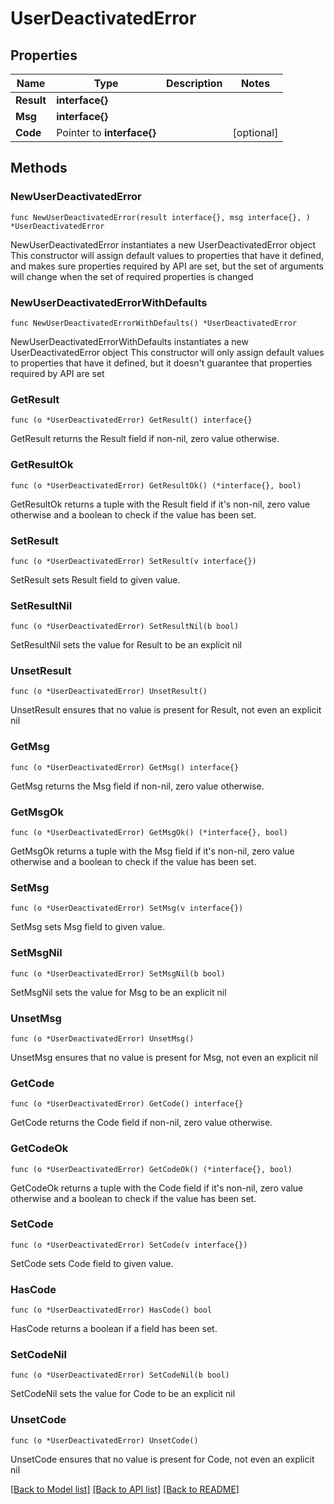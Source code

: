 # UserDeactivatedError

## Properties

Name | Type | Description | Notes
------------ | ------------- | ------------- | -------------
**Result** | **interface{}** |  | 
**Msg** | **interface{}** |  | 
**Code** | Pointer to **interface{}** |  | [optional] 

## Methods

### NewUserDeactivatedError

`func NewUserDeactivatedError(result interface{}, msg interface{}, ) *UserDeactivatedError`

NewUserDeactivatedError instantiates a new UserDeactivatedError object
This constructor will assign default values to properties that have it defined,
and makes sure properties required by API are set, but the set of arguments
will change when the set of required properties is changed

### NewUserDeactivatedErrorWithDefaults

`func NewUserDeactivatedErrorWithDefaults() *UserDeactivatedError`

NewUserDeactivatedErrorWithDefaults instantiates a new UserDeactivatedError object
This constructor will only assign default values to properties that have it defined,
but it doesn't guarantee that properties required by API are set

### GetResult

`func (o *UserDeactivatedError) GetResult() interface{}`

GetResult returns the Result field if non-nil, zero value otherwise.

### GetResultOk

`func (o *UserDeactivatedError) GetResultOk() (*interface{}, bool)`

GetResultOk returns a tuple with the Result field if it's non-nil, zero value otherwise
and a boolean to check if the value has been set.

### SetResult

`func (o *UserDeactivatedError) SetResult(v interface{})`

SetResult sets Result field to given value.


### SetResultNil

`func (o *UserDeactivatedError) SetResultNil(b bool)`

 SetResultNil sets the value for Result to be an explicit nil

### UnsetResult
`func (o *UserDeactivatedError) UnsetResult()`

UnsetResult ensures that no value is present for Result, not even an explicit nil
### GetMsg

`func (o *UserDeactivatedError) GetMsg() interface{}`

GetMsg returns the Msg field if non-nil, zero value otherwise.

### GetMsgOk

`func (o *UserDeactivatedError) GetMsgOk() (*interface{}, bool)`

GetMsgOk returns a tuple with the Msg field if it's non-nil, zero value otherwise
and a boolean to check if the value has been set.

### SetMsg

`func (o *UserDeactivatedError) SetMsg(v interface{})`

SetMsg sets Msg field to given value.


### SetMsgNil

`func (o *UserDeactivatedError) SetMsgNil(b bool)`

 SetMsgNil sets the value for Msg to be an explicit nil

### UnsetMsg
`func (o *UserDeactivatedError) UnsetMsg()`

UnsetMsg ensures that no value is present for Msg, not even an explicit nil
### GetCode

`func (o *UserDeactivatedError) GetCode() interface{}`

GetCode returns the Code field if non-nil, zero value otherwise.

### GetCodeOk

`func (o *UserDeactivatedError) GetCodeOk() (*interface{}, bool)`

GetCodeOk returns a tuple with the Code field if it's non-nil, zero value otherwise
and a boolean to check if the value has been set.

### SetCode

`func (o *UserDeactivatedError) SetCode(v interface{})`

SetCode sets Code field to given value.

### HasCode

`func (o *UserDeactivatedError) HasCode() bool`

HasCode returns a boolean if a field has been set.

### SetCodeNil

`func (o *UserDeactivatedError) SetCodeNil(b bool)`

 SetCodeNil sets the value for Code to be an explicit nil

### UnsetCode
`func (o *UserDeactivatedError) UnsetCode()`

UnsetCode ensures that no value is present for Code, not even an explicit nil

[[Back to Model list]](../README.md#documentation-for-models) [[Back to API list]](../README.md#documentation-for-api-endpoints) [[Back to README]](../README.md)


